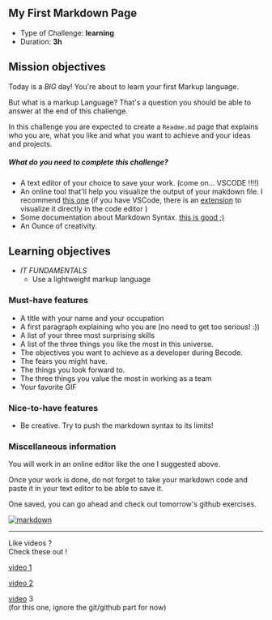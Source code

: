 ## My First Markdown Page

- Type of Challenge: **learning**
- Duration: **3h**

## Mission objectives

Today is a _BIG_ day! You're about to learn your first Markup language.

But what is a markup Language? That's a question you should be able to answer at the end of this challenge.

In this challenge you are expected to create a `Readme.md` page that explains who you are, what you like and what you want to achieve and your ideas and projects.

##### What do you need to complete this challenge?

- A text editor of your choice to save your work. (come on... VSCODE !!!!)
- An online tool that'll help you visualize the output of your makdown file. I recommend [this one](https://dillinger.io/) (if you have VSCode, there is an [extension](https://marketplace.visualstudio.com/items?itemName=shd101wyy.markdown-preview-enhanced) to visualize it directly in the code editor )
- Some documentation about Markdown Syntax. [this is good ;)](https://www.markdownguide.org/basic-syntax/)
- An Ounce of creativity.

## Learning objectives

- _IT FUNDAMENTALS_
  - Use a lightweight markup language

### Must-have features

- A title with your name and your occupation
- A first paragraph explaining who you are (no need to get too serious! :))
- A list of your three most surprising skills
- A list of the three things you like the most in this universe.
- The objectives you want to achieve as a developer during Becode.
- The fears you might have.
- The things you look forward to.
- The three things you value the most in working as a team
- Your favorite GIF

### Nice-to-have features

- Be creative. Try to push the markdown syntax to its limits!

### Miscellaneous information

You will work in an online editor like the one I suggested above.

Once your work is done, do not forget to take your markdown code and paste it in your text editor to be able to save it.

One saved, you can go ahead and check out tomorrow's github exercises.

[![markdown](https://camo.githubusercontent.com/915d9ec5c6585b9b3bde11715aa2bbea2cdc1198463232cd20c7f4dc0941ed34/68747470733a2f2f6d656469612e67697068792e636f6d2f6d656469612f76464b716e43644c504e4f4b632f67697068792e676966)](https://camo.githubusercontent.com/915d9ec5c6585b9b3bde11715aa2bbea2cdc1198463232cd20c7f4dc0941ed34/68747470733a2f2f6d656469612e67697068792e636f6d2f6d656469612f76464b716e43644c504e4f4b632f67697068792e676966)

---

Like videos ?  
Check these out !

[video 1](https://www.youtube.com/watch?v=bpdvNwvEeSE&ab_channel=HiteshChoudhary)

[video 2](https://www.youtube.com/watch?v=hpAJMSS8pvs&ab_channel=NicholasCifuentes-Goodbody)

[video](https://www.youtube.com/watch?v=HUBNt18RFbo&t=977s&ab_channel=TraversyMedia) 3  
(for this one, ignore the git/github part for now)
